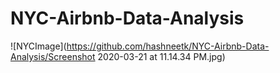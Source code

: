 # NYC-Airbnb-Data-Analysis
![NYCImage](https://github.com/hashneetk/NYC-Airbnb-Data-Analysis/Screenshot 2020-03-21 at 11.14.34 PM.jpg)
